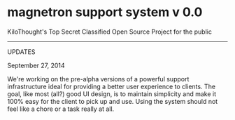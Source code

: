 magnetron support system v 0.0
=========

KiloThought's Top Secret Classified Open Source Project for the public

----------------------------
UPDATES

September 27, 2014

We're working on the pre-alpha versions of a powerful support infrastructure ideal for providing a better user experience to clients. The goal, like most (all?) good UI design, is to maintain simplicity and make it 100% easy for the client to pick up and use. Using the system should not feel like a chore or a task really at all.
